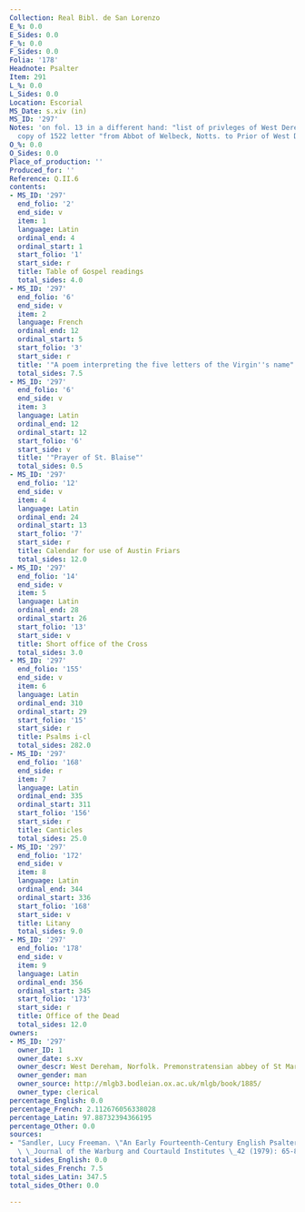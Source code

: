 ```yaml
---
Collection: Real Bibl. de San Lorenzo
E_%: 0.0
E_Sides: 0.0
F_%: 0.0
F_Sides: 0.0
Folia: '178'
Headnote: Psalter
Item: 291
L_%: 0.0
L_Sides: 0.0
Location: Escorial
MS_Date: s.xiv (in)
MS_ID: '297'
Notes: 'on fol. 13 in a different hand: "list of privleges of West Dereham Priory";
  copy of 1522 letter "from Abbot of Welbeck, Notts. to Prior of West Durham" (78)'
O_%: 0.0
O_Sides: 0.0
Place_of_production: ''
Produced_for: ''
Reference: Q.II.6
contents:
- MS_ID: '297'
  end_folio: '2'
  end_side: v
  item: 1
  language: Latin
  ordinal_end: 4
  ordinal_start: 1
  start_folio: '1'
  start_side: r
  title: Table of Gospel readings
  total_sides: 4.0
- MS_ID: '297'
  end_folio: '6'
  end_side: v
  item: 2
  language: French
  ordinal_end: 12
  ordinal_start: 5
  start_folio: '3'
  start_side: r
  title: '"A poem interpreting the five letters of the Virgin''s name" (Dean no. 745)'
  total_sides: 7.5
- MS_ID: '297'
  end_folio: '6'
  end_side: v
  item: 3
  language: Latin
  ordinal_end: 12
  ordinal_start: 12
  start_folio: '6'
  start_side: v
  title: '"Prayer of St. Blaise"'
  total_sides: 0.5
- MS_ID: '297'
  end_folio: '12'
  end_side: v
  item: 4
  language: Latin
  ordinal_end: 24
  ordinal_start: 13
  start_folio: '7'
  start_side: r
  title: Calendar for use of Austin Friars
  total_sides: 12.0
- MS_ID: '297'
  end_folio: '14'
  end_side: v
  item: 5
  language: Latin
  ordinal_end: 28
  ordinal_start: 26
  start_folio: '13'
  start_side: v
  title: Short office of the Cross
  total_sides: 3.0
- MS_ID: '297'
  end_folio: '155'
  end_side: v
  item: 6
  language: Latin
  ordinal_end: 310
  ordinal_start: 29
  start_folio: '15'
  start_side: r
  title: Psalms i-cl
  total_sides: 282.0
- MS_ID: '297'
  end_folio: '168'
  end_side: r
  item: 7
  language: Latin
  ordinal_end: 335
  ordinal_start: 311
  start_folio: '156'
  start_side: r
  title: Canticles
  total_sides: 25.0
- MS_ID: '297'
  end_folio: '172'
  end_side: v
  item: 8
  language: Latin
  ordinal_end: 344
  ordinal_start: 336
  start_folio: '168'
  start_side: v
  title: Litany
  total_sides: 9.0
- MS_ID: '297'
  end_folio: '178'
  end_side: v
  item: 9
  language: Latin
  ordinal_end: 356
  ordinal_start: 345
  start_folio: '173'
  start_side: r
  title: Office of the Dead
  total_sides: 12.0
owners:
- MS_ID: '297'
  owner_ID: 1
  owner_date: s.xv
  owner_descr: West Dereham, Norfolk. Premonstratensian abbey of St Mary the Virgin
  owner_gender: man
  owner_source: http://mlgb3.bodleian.ox.ac.uk/mlgb/book/1885/
  owner_type: clerical
percentage_English: 0.0
percentage_French: 2.112676056338028
percentage_Latin: 97.88732394366195
percentage_Other: 0.0
sources:
- "Sandler, Lucy Freeman. \"An Early Fourteenth-Century English Psalter in the Escorial.\"\
  \ \_Journal of the Warburg and Courtauld Institutes \_42 (1979): 65-80."
total_sides_English: 0.0
total_sides_French: 7.5
total_sides_Latin: 347.5
total_sides_Other: 0.0

---
```

